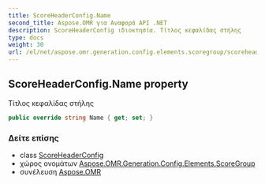 ```yaml
---
title: ScoreHeaderConfig.Name
second_title: Aspose.OMR για Αναφορά API .NET
description: ScoreHeaderConfig ιδιοκτησία. Τίτλος κεφαλίδας στήλης
type: docs
weight: 30
url: /el/net/aspose.omr.generation.config.elements.scoregroup/scoreheaderconfig/name/
---
```

## ScoreHeaderConfig.Name property

Τίτλος κεφαλίδας στήλης

```csharp
public override string Name { get; set; }
```

### Δείτε επίσης

* class [ScoreHeaderConfig](../)
* χώρος ονομάτων [Aspose.OMR.Generation.Config.Elements.ScoreGroup](../../scoreheaderconfig/)
* συνέλευση [Aspose.OMR](../../../)


